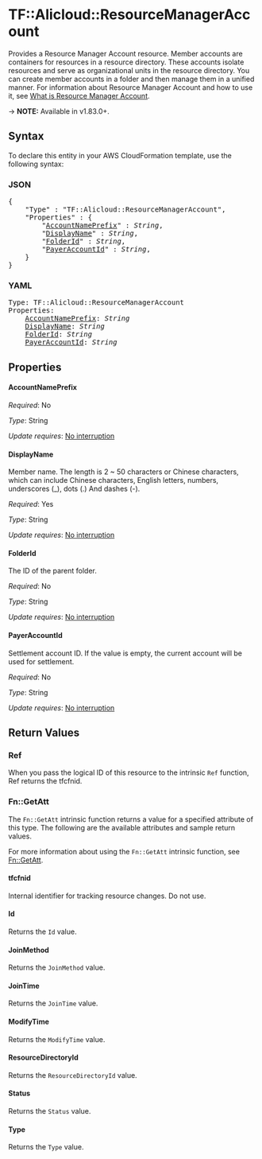 # TF::Alicloud::ResourceManagerAccount

Provides a Resource Manager Account resource. Member accounts are containers for resources in a resource directory. These accounts isolate resources and serve as organizational units in the resource directory. You can create member accounts in a folder and then manage them in a unified manner.
For information about Resource Manager Account and how to use it, see [What is Resource Manager Account](https://www.alibabacloud.com/help/en/doc-detail/111231.htm).

-> **NOTE:** Available in v1.83.0+.

## Syntax

To declare this entity in your AWS CloudFormation template, use the following syntax:

### JSON

<pre>
{
    "Type" : "TF::Alicloud::ResourceManagerAccount",
    "Properties" : {
        "<a href="#accountnameprefix" title="AccountNamePrefix">AccountNamePrefix</a>" : <i>String</i>,
        "<a href="#displayname" title="DisplayName">DisplayName</a>" : <i>String</i>,
        "<a href="#folderid" title="FolderId">FolderId</a>" : <i>String</i>,
        "<a href="#payeraccountid" title="PayerAccountId">PayerAccountId</a>" : <i>String</i>,
    }
}
</pre>

### YAML

<pre>
Type: TF::Alicloud::ResourceManagerAccount
Properties:
    <a href="#accountnameprefix" title="AccountNamePrefix">AccountNamePrefix</a>: <i>String</i>
    <a href="#displayname" title="DisplayName">DisplayName</a>: <i>String</i>
    <a href="#folderid" title="FolderId">FolderId</a>: <i>String</i>
    <a href="#payeraccountid" title="PayerAccountId">PayerAccountId</a>: <i>String</i>
</pre>

## Properties

#### AccountNamePrefix

_Required_: No

_Type_: String

_Update requires_: [No interruption](https://docs.aws.amazon.com/AWSCloudFormation/latest/UserGuide/using-cfn-updating-stacks-update-behaviors.html#update-no-interrupt)

#### DisplayName

Member name. The length is 2 ~ 50 characters or Chinese characters, which can include Chinese characters, English letters, numbers, underscores (_), dots (.) And dashes (-).

_Required_: Yes

_Type_: String

_Update requires_: [No interruption](https://docs.aws.amazon.com/AWSCloudFormation/latest/UserGuide/using-cfn-updating-stacks-update-behaviors.html#update-no-interrupt)

#### FolderId

The ID of the parent folder.

_Required_: No

_Type_: String

_Update requires_: [No interruption](https://docs.aws.amazon.com/AWSCloudFormation/latest/UserGuide/using-cfn-updating-stacks-update-behaviors.html#update-no-interrupt)

#### PayerAccountId

Settlement account ID. If the value is empty, the current account will be used for settlement.

_Required_: No

_Type_: String

_Update requires_: [No interruption](https://docs.aws.amazon.com/AWSCloudFormation/latest/UserGuide/using-cfn-updating-stacks-update-behaviors.html#update-no-interrupt)

## Return Values

### Ref

When you pass the logical ID of this resource to the intrinsic `Ref` function, Ref returns the tfcfnid.

### Fn::GetAtt

The `Fn::GetAtt` intrinsic function returns a value for a specified attribute of this type. The following are the available attributes and sample return values.

For more information about using the `Fn::GetAtt` intrinsic function, see [Fn::GetAtt](https://docs.aws.amazon.com/AWSCloudFormation/latest/UserGuide/intrinsic-function-reference-getatt.html).

#### tfcfnid

Internal identifier for tracking resource changes. Do not use.

#### Id

Returns the <code>Id</code> value.

#### JoinMethod

Returns the <code>JoinMethod</code> value.

#### JoinTime

Returns the <code>JoinTime</code> value.

#### ModifyTime

Returns the <code>ModifyTime</code> value.

#### ResourceDirectoryId

Returns the <code>ResourceDirectoryId</code> value.

#### Status

Returns the <code>Status</code> value.

#### Type

Returns the <code>Type</code> value.

